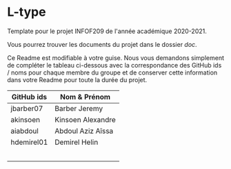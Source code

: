 # L-type
Template pour le projet INFOF209 de l'année académique 2020-2021.

Vous pourrez trouver les documents du projet dans le dossier *doc*.

Ce Readme est modifiable à votre guise. Nous vous demandons simplement de compléter le tableau ci-dessous avec la correspondance des GitHub ids / noms pour chaque membre du groupe et de conserver cette information dans votre Readme pour toute la durée du projet.

| GitHub ids | Nom & Prénom      |
|------------|-------------------|
| jbarber07  | Barber Jeremy     |
| akinsoen   | Kinsoen Alexandre |
|  aiabdoul  | Abdoul Aziz Aîssa |
| hdemirel01 | Demirel Helin     |
|            |                   |
|            |                   |
|            |                   |
|            |                   |
|            |                   |
